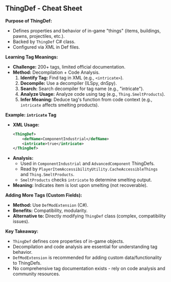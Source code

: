 
## ThingDef - Cheat Sheet

**Purpose of ThingDef:**

- Defines properties and behavior of in-game "things" (items, buildings, pawns, projectiles, etc.).
- Backed by `ThingDef` C# class.
- Configured via XML in Def files.

**Learning Tag Meanings:**

- **Challenge:** 200+ tags, limited official documentation.
- **Method:** Decompilation + Code Analysis.
    1. **Identify Tag:** Find tag in XML (e.g., `<intricate>`).
    2. **Decompile:** Use a decompiler (ILSpy, dnSpy).
    3. **Search:** Search decompiler for tag name (e.g., "intricate").
    4. **Analyze Usage:** Analyze code using tag (e.g., `Thing.SmeltProducts`).
    5. **Infer Meaning:** Deduce tag's function from code context (e.g., `intricate` affects smelting products).

**Example: `intricate` Tag**

- **XML Usage:**
  ```xml
  <ThingDef>
      <defName>ComponentIndustrial</defName>
      <intricate>true</intricate>
  </ThingDef>
  ```
- **Analysis:**
    - Used in `ComponentIndustrial` and `AdvancedComponent` ThingDefs.
    - Read by `PlayerItemAccessibilityUtility.CacheAccessibleThings` and `Thing.SmeltProducts`.
    - `SmeltProducts` checks `intricate` to determine smelting output.
- **Meaning:** Indicates item is lost upon smelting (not recoverable).

**Adding More Tags (Custom Fields):**

- **Method:** Use `DefModExtension` (C#).
- **Benefits:** Compatibility, modularity.
- **Alternative to:** Directly modifying `ThingDef` class (complex, compatibility issues).

**Key Takeaway:**

- `ThingDef` defines core properties of in-game objects.
- Decompilation and code analysis are essential for understanding tag behavior.
- `DefModExtension` is recommended for adding custom data/functionality to ThingDefs.
- No comprehensive tag documentation exists - rely on code analysis and community resources.
```
